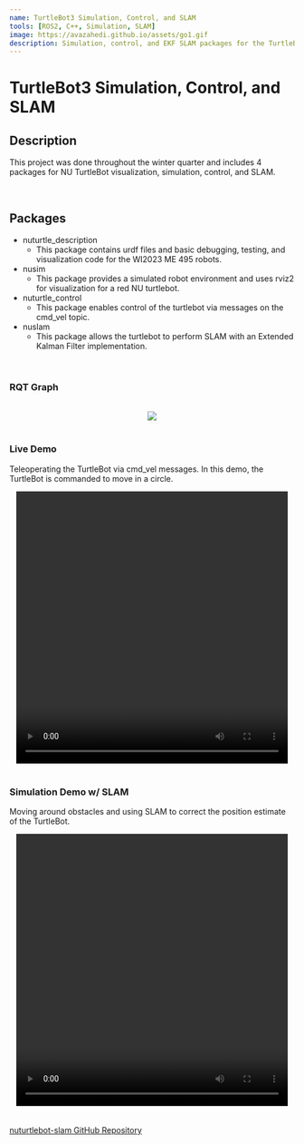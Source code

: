```yaml
---
name: TurtleBot3 Simulation, Control, and SLAM
tools: [ROS2, C++, Simulation, SLAM]
image: https://avazahedi.github.io/assets/go1.gif
description: Simulation, control, and EKF SLAM packages for the TurtleBot3 using ROS2 in C++..
---
```


# TurtleBot3 Simulation, Control, and SLAM

## **Description**
This project was done throughout the winter quarter and includes 4 packages for NU TurtleBot visualization, simulation, control, and SLAM.  

<!-- <center><video width="845" height="270" controls>
  <source src="https://user-images.githubusercontent.com/39091881/226089569-d1528114-414c-4960-8ec3-f1f7acc11ab2.mp4">
</video></center>  -->

<br>

## **Packages**
* nuturtle_description
    * This package contains urdf files and basic debugging, testing, and visualization code for the WI2023 ME 495 robots.
* nusim
    * This package provides a simulated robot environment and uses rviz2 for visualization for a red NU turtlebot.
* nuturtle_control 
    * This package enables control of the turtlebot via messages on the cmd_vel topic.
* nuslam
    * This package allows the turtlebot to perform SLAM with an Extended Kalman Filter implementation.

<br>

### RQT Graph
<br>
<center><img src="{{ site.url }}{{ site.baseurl }}/assets/slam_rqt_graph.png"/></center>
<br>


### Live Demo

Teleoperating the TurtleBot via cmd_vel messages. In this demo, the TurtleBot is commanded to move in a circle.  

<center><video width="480" height="480" controls>
  <source src="https://user-images.githubusercontent.com/39091881/226089470-37c993d5-ed02-45c1-83af-3d6137bb76a5.mp4">
</video></center> 

<br>

### Simulation Demo w/ SLAM

Moving around obstacles and using SLAM to correct the position estimate of the TurtleBot.  

<center><video width="480" height="480" controls>
  <source src="https://user-images.githubusercontent.com/39091881/226089470-37c993d5-ed02-45c1-83af-3d6137bb76a5.mp4">
</video></center> 

<br>

<br>
<a href="https://github.com/avazahedi/nuturtlebot-slam">nuturtlebot-slam GitHub Repository</a>
